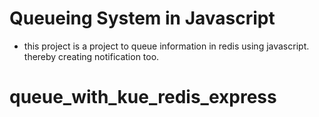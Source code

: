 # Queueing System in Javascript
- this project is a project to queue information in redis using javascript. thereby creating notification too.
# queue_with_kue_redis_express
